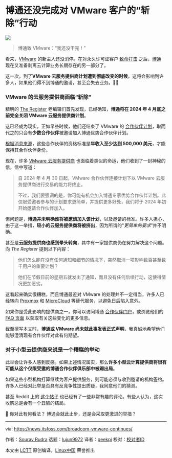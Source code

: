 [#]: subject: "Broadcom Isn't Done Axing VMware Customers"
[#]: via: "https://news.itsfoss.com/broadcom-vmware-continues/"
[#]: author: "Sourav Rudra https://news.itsfoss.com/author/sourav/"
[#]: collector: "lujun9972/lctt-scripts-1700446145"
[#]: translator: "geekpi"
[#]: reviewer: "wxy"
[#]: publisher: "wxy"
[#]: url: "https://linux.cn/article-16566-1.html"

博通还没完成对 VMware 客户的“斩除”行动
======

![][0]

> 博通致 VMware：“我还没干完！”

看来，[VMware][1] 的新主人还没消停。在对永久许可证客户 [致命打击][2] 之后，[博通][3] 现在又准备剥离云计算业务长期存在的另一部分了。

这一次，到了**VMware 云服务提供商计划遭到彻底改变的时候**，这将会影响到许多人，如果他们得不到博通的邀请，甚至会失去业务。🤦‍♂️

### VMware 的云服务提供商面临“斩除”

精明的 [The Register][5] 老编辑们首先发现，已经确知，**博通将在 2024 年 4 月底之前完全关闭 VMware 云服务提供商计划**。

这已经成为现实，正如早些时候，他们还结束了 VMware 的 [合作伙伴计划][6]，取而代之的只会有**少数合作伙伴**被邀请加入博通优势合作伙伴计划。

[根据消息来源][7]，这些合作伙伴的资格标准是**年收入至少达到 500,000 美元**，才能保持其合作伙伴身份。

现在，许多 [VMware 云服务提供商][8] 也面临着类似的命运，他们收到了一封神秘的信，信中写道：

> 自 2024 年 4 月 30 日起，VMware 合作伙伴连接计划下以 VMware 云服务提供商进行交易的能力将终止。
>
> 不过，我们要强调的是，你可能有机会加入博通专家优势合作伙伴计划。此仅限受邀者参与的计划要求更简单，并提供更多好处，我们将于 2024 年初开始邀请合作伙伴加入。

但问题是，**博通并未明确谁将被邀请加入该计划**，以及邀请的标准。许多人担心，由于这一举措，**较小的云服务提供商将被挤出**，因为所谓的“_更简单的要求_”并不明确。

甚至是**云服务提供商也感到晕头转向**，其中有一家提供商仍在努力解决这个问题。向 _The Register_ 提到以下内容：

> 他们怎么能在没有任何通知和细节的情况下，突然取消一项影响数百甚至数千用户的重要计划？
>
> 他们在节假日前的星期五就发出了通知，而且没有任何后续行动，这使得情况更加恶劣。

这看起来确实很糟糕，而且博通最近对 VMware 的处理并不一定得当，许多人已经转向 [Proxmox][9] 和 [MicroCloud][10] 等替代服务，以避免日后陷入意外。

如果你是受此影响的提供商之一，你可以访问博通 [合作伙伴门户][13]，或浏览他们的 [FAQ 页面][14] 以获取有关这些变化的更多信息。

截至撰写本文时，**博通或 VMware 尚未就此事发表正式声明**，我真诚地希望他们能够澄清现有合作伙伴对此有何期望。

### 对于小型云提供商来说是一个糟糕的举动

此举会让许多人感到反感。如果上述情况属实，那么**许多小型云计算提供商将很有可能从这个仅限受邀的博通合作伙伴俱乐部中被踢出局**。

如果这些小型机构打算继续为客户提供服务，则可能必须与收到邀请的机构签约。许多人已经对此举是否具有反竞争性提出质疑，我同意他们的猜测。

甚至 Reddit 上的 [这个帖子][15] 也已经有了一些非常有趣的评论。有些人认为，这次收购总是会有一个丑陋的结局。

💬 你对此有何看法？ 博通会就此止步，还是会采取更激进的举措？

--------------------------------------------------------------------------------

via: https://news.itsfoss.com/broadcom-vmware-continues/

作者：[Sourav Rudra][a]
选题：[lujun9972][b]
译者：[geekpi](https://github.com/geekpi)
校对：[校对者ID](https://github.com/校对者ID)

本文由 [LCTT](https://github.com/LCTT/TranslateProject) 原创编译，[Linux中国](https://linux.cn/) 荣誉推出

[a]: https://news.itsfoss.com/author/sourav/
[b]: https://github.com/lujun9972
[1]: https://www.vmware.com/
[2]: https://news.itsfoss.com/vmware-broadcom-subscription/
[3]: https://www.broadcom.com/
[4]: https://news.itsfoss.com/content/images/size/w256h256/2022/08/android-chrome-192x192.png
[5]: https://www.theregister.com/2024/01/10/broadcom_ends_vmware_partner_program/
[6]: https://www.vmware.com/partners.html
[7]: https://www.crn.com/news/virtualization/broadcom-hands-vmware-partners-termination-notice
[8]: https://cloud.vmware.com/providers
[9]: https://www.proxmox.com/en/
[10]: https://canonical.com/microcloud
[11]: https://linuxhandbook.com/proxmox/
[12]: https://linuxhandbook.com/content/images/size/w256h256/2021/08/Linux-Handbook-New-Logo.png
[13]: https://partnerportal.broadcom.com/
[14]: https://www.broadcom.com/how-to-buy/software-partners/partnering-with-broadcom
[15]: https://www.reddit.com/r/vmware/comments/193jngf/broadcom_ditches_most_of_vmwares_cloud_service/
[0]: https://img.linux.net.cn/data/attachment/album/202401/18/123926zyfvpqyo2pfftq2f.jpg